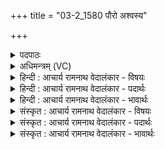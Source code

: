 +++
title = "03-2_1580 पौरो अश्वस्य"

+++
<details><summary>पदपाठः</summary>

पौ꣣रः꣢। अ꣡श्व꣢꣯स्य। पु꣣रुकृ꣢त्। पु꣣रु। कृ꣢त्। ग꣡वा꣢꣯म्। अ꣣सि। उ꣡त्सः꣢꣯। उत्। सः꣣। देव। हिरण्य꣡यः꣢। न। किः꣣। हि꣢। दा꣡न꣢꣯म्। प꣣रिम꣡र्धि꣢षत्। प꣣रि। म꣡र्धि꣢꣯षत्। त्वे꣡इति꣢। य꣡द्य꣢꣯त्। यत्। य꣣त्। या꣡मि꣢꣯। तत्। आ। भर꣣। १५८०।
</details>

<details><summary>अधिमन्त्रम् (VC)</summary>

- इन्द्रः
- भर्गः प्रागाथः
- बार्हतः प्रगाथः (विषमा बृहती, समा सतोबृहती)
- पञ्चमः
</details>

<details><summary>हिन्दी : आचार्य रामनाथ वेदालंकार - विषयः</summary>

अगले मन्त्र में परमात्मा की स्तुति और उससे प्रार्थना है।
</details>

<details><summary>हिन्दी : आचार्य रामनाथ वेदालंकार - पदार्थः</summary>

पदार्थान्वय -  हे इन्द्र ! हे परमैश्वर्यशाली जगदीश्वर ! आप (अश्वस्य) सूर्य वा प्राण को (पौरः) पूर्ण करनेवाले (गवाम्) सूर्यकिरणों,पृथिवियों,इन्द्रियों वा धेनुओं की (बहुकृत्) बहुतायत करनेवाले (असि) हो। हे (देव) दान आदि गुणों से युक्त ! आप सम्पदाओं के (हिरण्ययः) ज्योतिर्मय (उत्सः) स्रोत हो। (त्वे) आपमें विद्यमान (दानम्) दान के गुण को (न किः हि) कोई भी नहीं (परि मर्धिषत्) नष्ट कर सकता है। इसलिए मैं (यत् यत्) जो-जो (यामि) आपसे माँगता हूँ (तत्) वह (आभर) मुझे प्रदान कर दो ॥२॥
</details>

<details><summary>हिन्दी : आचार्य रामनाथ वेदालंकार - भावार्थः</summary>

भावार्थ -  परमात्मा की कृपा से और अपने पुरुषार्थ से मनुष्य सारी दिव्य और लौकिक सम्पदा प्राप्त कर सकता है ॥२॥
</details>

<details><summary>संस्कृत : आचार्य रामनाथ वेदालंकार - विषयः</summary>

अथ परमात्मानं स्तौति प्रार्थयते च।
</details>

<details><summary>संस्कृत : आचार्य रामनाथ वेदालंकार - पदार्थः</summary>

पदार्थान्वय -  हे इन्द्र ! हे परमैश्वर्यशालिन् जगदीश्वर ! त्वम् (अश्वस्य) आदित्यस्य प्राणस्य वा (पौरः) पूरयिता, (गवाम्) सूर्यकिरणानां पृथिवीनाम् इन्द्रियाणां धेनूनां वा (पुरुकृत्) बहुकृत् (असि) विद्यसे। हे (देव) दानादिगुणयुक्त ! त्वं सम्पदाम् (हिरण्ययः) ज्योतिर्मयः (उत्सः) स्रोतः असि। (त्वे) त्वयि विद्यमानम् (दानम्) दानगुणम् (न किः हि) न कश्चिदपि (परि मर्धिषत्) हिंसितुं शक्नोति। अतः,अहम् (यत् यत्) यत् किञ्चिदपि (यामि) याचामि।[यामि इति याच्ञाकर्मसु पठितम्। निघं० ३।१९।] (तत्) तत् सर्वम् (आ भर) मह्यम् आहर ॥२॥
</details>

<details><summary>संस्कृत : आचार्य रामनाथ वेदालंकार - भावार्थः</summary>

भावार्थ -  परमात्मनः कृपया स्वपुरुषार्थेन च मनुष्यः सर्वामपि दिव्यां लौकिकीं च सम्पदं प्राप्तुं शक्नोति ॥२॥
</details>